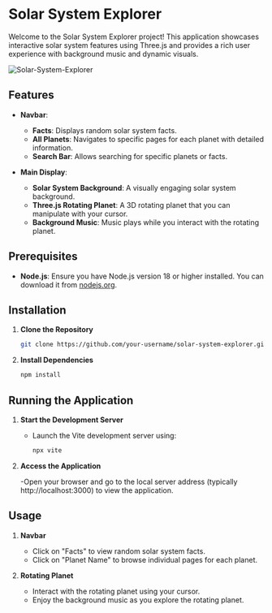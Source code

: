 # Solar System Explorer

Welcome to the Solar System Explorer project! This application showcases interactive solar system features using Three.js and provides a rich user experience with background music and dynamic visuals.


![Solar-System-Explorer](https://github.com/user-attachments/assets/65b12fd3-1767-4403-b29e-2da52697b13c)


## Features

- **Navbar**:
  - **Facts**: Displays random solar system facts.
  - **All Planets**: Navigates to specific pages for each planet with detailed information.
  - **Search Bar**: Allows searching for specific planets or facts.

- **Main Display**:
  - **Solar System Background**: A visually engaging solar system background.
  - **Three.js Rotating Planet**: A 3D rotating planet that you can manipulate with your cursor.
  - **Background Music**: Music plays while you interact with the rotating planet.

## Prerequisites

- **Node.js**: Ensure you have Node.js version 18 or higher installed. You can download it from [nodejs.org](https://nodejs.org/).

## Installation

1. **Clone the Repository**

   ```bash
   git clone https://github.com/your-username/solar-system-explorer.git](https://github.com/JoshT1984/threeJS_Project.git

3. **Install Dependencies**
   
   ```bash
   npm install

## Running the Application

1. **Start the Development Server**
   
   - Launch the Vite development server using:
     ```bash
     npx vite

2. **Access the Application**

   -Open your browser and go to the local server address (typically http://localhost:3000) to view the application.

## Usage

1. **Navbar**

   - Click on "Facts" to view random solar system facts.
   - Click on "Planet Name" to browse individual pages for each planet.

2. **Rotating Planet**

   - Interact with the rotating planet using your cursor.
   - Enjoy the background music as you explore the rotating planet.
   


